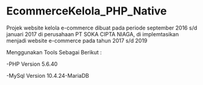 # EcommerceKelola_PHP_Native
Projek website kelola e-commerce dibuat pada periode september 2016 s/d januari 2017 di perusahaan PT SOKA CIPTA NIAGA, di implemtasikan menjadi website e-commerce pada tahun 2017 s/d 2019

Menggunakan Tools Sebagai Berikut :


-PHP Version 5.6.40

-MySql Version 10.4.24-MariaDB
